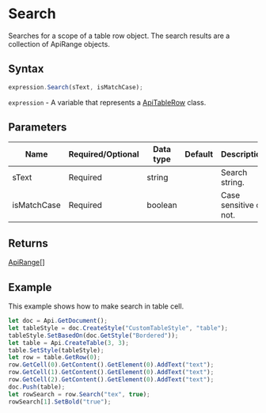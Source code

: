 # Search

Searches for a scope of a table row object. The search results are a collection of ApiRange objects.

## Syntax

```javascript
expression.Search(sText, isMatchCase);
```

`expression` - A variable that represents a [ApiTableRow](../ApiTableRow.md) class.

## Parameters

| **Name** | **Required/Optional** | **Data type** | **Default** | **Description** |
| ------------- | ------------- | ------------- | ------------- | ------------- |
| sText | Required | string |  | Search string. |
| isMatchCase | Required | boolean |  | Case sensitive or not. |

## Returns

[ApiRange](../../ApiRange/ApiRange.md)[]

## Example

This example shows how to make search in table cell.

```javascript editor-
let doc = Api.GetDocument();
let tableStyle = doc.CreateStyle("CustomTableStyle", "table");
tableStyle.SetBasedOn(doc.GetStyle("Bordered"));
let table = Api.CreateTable(3, 3);
table.SetStyle(tableStyle);
let row = table.GetRow(0);
row.GetCell(0).GetContent().GetElement(0).AddText("text");
row.GetCell(1).GetContent().GetElement(0).AddText("text");
row.GetCell(2).GetContent().GetElement(0).AddText("text");
doc.Push(table);
let rowSearch = row.Search("tex", true);
rowSearch[1].SetBold("true");
```
